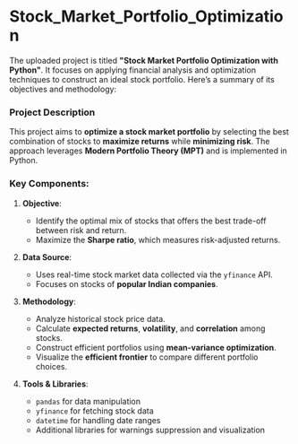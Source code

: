 # Stock_Market_Portfolio_Optimization
The uploaded project is titled **"Stock Market Portfolio Optimization with Python"**. It focuses on applying financial analysis and optimization techniques to construct an ideal stock portfolio. Here’s a summary of its objectives and methodology:

### **Project Description**

This project aims to **optimize a stock market portfolio** by selecting the best combination of stocks to **maximize returns** while **minimizing risk**. The approach leverages **Modern Portfolio Theory (MPT)** and is implemented in Python.

### **Key Components:**

1. **Objective**:

   * Identify the optimal mix of stocks that offers the best trade-off between risk and return.
   * Maximize the **Sharpe ratio**, which measures risk-adjusted returns.

2. **Data Source**:

   * Uses real-time stock market data collected via the `yfinance` API.
   * Focuses on stocks of **popular Indian companies**.

3. **Methodology**:

   * Analyze historical stock price data.
   * Calculate **expected returns**, **volatility**, and **correlation** among stocks.
   * Construct efficient portfolios using **mean-variance optimization**.
   * Visualize the **efficient frontier** to compare different portfolio choices.

4. **Tools & Libraries**:

   * `pandas` for data manipulation
   * `yfinance` for fetching stock data
   * `datetime` for handling date ranges
   * Additional libraries for warnings suppression and visualization


